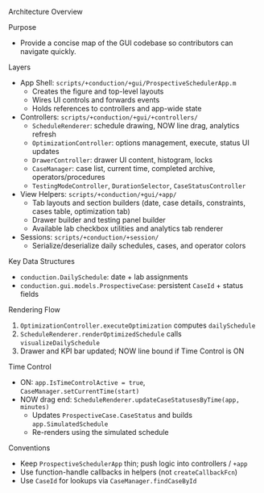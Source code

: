 Architecture Overview

Purpose
- Provide a concise map of the GUI codebase so contributors can navigate quickly.

Layers
- App Shell: `scripts/+conduction/+gui/ProspectiveSchedulerApp.m`
  - Creates the figure and top-level layouts
  - Wires UI controls and forwards events
  - Holds references to controllers and app-wide state
- Controllers: `scripts/+conduction/+gui/+controllers/`
  - `ScheduleRenderer`: schedule drawing, NOW line drag, analytics refresh
  - `OptimizationController`: options management, execute, status UI updates
  - `DrawerController`: drawer UI content, histogram, locks
  - `CaseManager`: case list, current time, completed archive, operators/procedures
  - `TestingModeController`, `DurationSelector`, `CaseStatusController`
- View Helpers: `scripts/+conduction/+gui/+app/`
  - Tab layouts and section builders (date, case details, constraints, cases table, optimization tab)
  - Drawer builder and testing panel builder
  - Available lab checkbox utilities and analytics tab renderer
- Sessions: `scripts/+conduction/+session/`
  - Serialize/deserialize daily schedules, cases, and operator colors

Key Data Structures
- `conduction.DailySchedule`: date + lab assignments
- `conduction.gui.models.ProspectiveCase`: persistent `CaseId` + status fields

Rendering Flow
1) `OptimizationController.executeOptimization` computes `dailySchedule`
2) `ScheduleRenderer.renderOptimizedSchedule` calls `visualizeDailySchedule`
3) Drawer and KPI bar updated; NOW line bound if Time Control is ON

Time Control
- ON: `app.IsTimeControlActive = true`, `CaseManager.setCurrentTime(start)`
- NOW drag end: `ScheduleRenderer.updateCaseStatusesByTime(app, minutes)`
  - Updates `ProspectiveCase.CaseStatus` and builds `app.SimulatedSchedule`
  - Re-renders using the simulated schedule

Conventions
- Keep `ProspectiveSchedulerApp` thin; push logic into controllers / `+app`
- Use function-handle callbacks in helpers (not `createCallbackFcn`)
- Use `CaseId` for lookups via `CaseManager.findCaseById`

